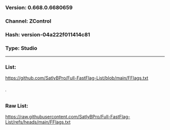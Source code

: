 ### Version: 0.668.0.6680659
### Channel: ZControl
### Hash: version-04a222f011414c81
### Type: Studio

---

### List:
https://github.com/SatlyBPro/Full-FastFlag-List/blob/main/FFlags.txt

###### .

### Raw List:
https://raw.githubusercontent.com/SatlyBPro/Full-FastFlag-List/refs/heads/main/FFlags.txt
